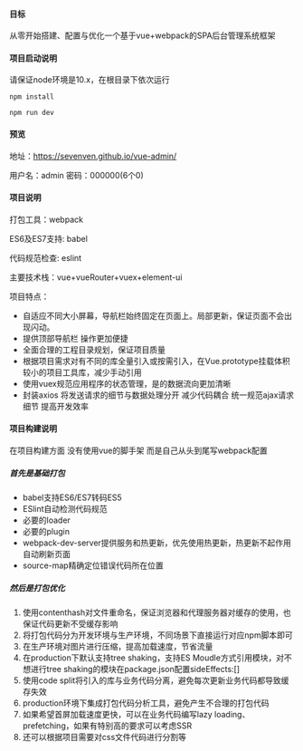 #### 目标
从零开始搭建、配置与优化一个基于vue+webpack的SPA后台管理系统框架
#### 项目启动说明
请保证node环境是10.x，在根目录下依次运行

`npm install`

`npm run dev`

#### 预览

地址：https://sevenven.github.io/vue-admin/

用户名：admin
密码：000000(6个0)

#### 项目说明

打包工具：webpack

ES6及ES7支持: babel

代码规范检查: eslint

主要技术栈：vue+vueRouter+vuex+element-ui

项目特点：
+ 自适应不同大小屏幕，导航栏始终固定在页面上。局部更新，保证页面不会出现闪动。
+ 提供顶部导航栏 操作更加便捷
+ 全面合理的工程目录规划，保证项目质量
+ 根据项目需求对有不同的库全量引入或按需引入，在Vue.prototype挂载体积较小的项目工具库，减少手动引用
+ 使用vuex规范应用程序的状态管理，是的数据流向更加清晰
+ 封装axios 将发送请求的细节与数据处理分开 减少代码耦合 统一规范ajax请求细节 提高开发效率

#### 项目构建说明
在项目构建方面 没有使用vue的脚手架 而是自己从头到尾写webpack配置
 
##### 首先是基础打包
+ babel支持ES6/ES7转码ES5
+ ESlint自动检测代码规范
+ 必要的loader
+ 必要的plugin
+ webpack-dev-server提供服务和热更新，优先使用热更新，热更新不起作用自动刷新页面
+ source-map精确定位错误代码所在位置

##### 然后是打包优化
1. 使用contenthash对文件重命名，保证浏览器和代理服务器对缓存的使用，也保证代码更新不受缓存影响
2. 将打包代码分为开发环境与生产环境，不同场景下直接运行对应npm脚本即可
3. 在生产环境对图片进行压缩，提高加载速度，节省流量 
5. 在production下默认支持tree shaking，支持ES Moudle方式引用模块，对不想进行tree shaking的模块在package.json配置sideEffects:[]
6. 使用code split将引入的库与业务代码分离，避免每次更新业务代码都导致缓存失效
7. production环境下集成打包代码分析工具，避免产生不合理的打包代码
8. 如果希望首屏加载速度更快，可以在业务代码编写lazy loading、prefetching，如果有特别高的要求可以考虑SSR
9. 还可以根据项目需要对css文件代码进行分割等


